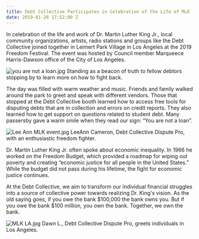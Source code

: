 ```yaml
---
title: Debt Collective Participates in Celebration of the Life of MLK
date: 2019-01-28 17:52:00 Z
---
```


In celebration of the life and work of Dr. Martin Luther King Jr., local community organizations, artists, radio stations and groups like the Debt Collective joined together in Leimert Park Village in Los Angeles at the 2019 Freedom Festival. The event was hosted by Council member Marqueece Harris-Dawson office of the City of Los Angeles.  

![you are not a loan.jpg](/uploads/debt%20collective%20mlk%20day.jpg)
Standing as a beacon of truth to fellow debtors stopping by to learn more on how to fight back.

The day was filled with warm weather and music. Friends and family walked around the park to greet and speak with different vendors. Those that stopped at the Debt Collective booth learned how to access free tools for disputing debts that are in collection and errors on credit reports. They also learned how to get support on questions related to student debt. Many passersby gave a warm smile when they read our sign: “You are not a loan”.

![Lee Ann MLK event.jpg](/uploads/Lee%20Ann%20MLK%20event.jpg)
LeeAnn Cameron, Debt Collective Dispute Pro, with an enthusiastic freedom fighter. 

Dr. Martin Luther King Jr. often spoke about economic inequality. In 1966 he worked on the Freedom Budget, which provided a roadmap for wiping out poverty and creating “economic justice for all people in the United States.” While the budget did not pass during his lifetime, the fight for economic justice continues. 

At the Debt Collective, we aim to transform our individual financial struggles into a source of collective power towards realizing Dr. King's vision. As the old saying goes, if you owe the bank $100,000 the bank owns you. But if you owe the bank $100 million, you own the bank. Together, we own the bank. 

![MLK LA.jpg](/uploads/dawn%20-%20mlk%20day.jpg)
Dawn L., Debt Collective Dispute Pro, greets individuals in Los Angeles. 



